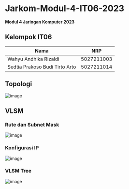# Jarkom-Modul-4-IT06-2023
**Modul 4 Jaringan Komputer 2023**

## Kelompok IT06
| Nama | NRP |
|---------------------------|------------|
|Wahyu Andhika Rizaldi | 5027211003 |
|Sedtia Prakoso Budi Tirto Arto | 5027211014 |

## Topologi
![image](https://github.com/wahyuandhikarizaldi/Jarkom-Modul-4-IT06-2023/assets/113814423/54a2feab-7492-4c5f-82a9-68a9cfb46117)

## VLSM
### Rute dan Subnet Mask
![image](https://github.com/wahyuandhikarizaldi/Jarkom-Modul-4-IT06-2023/assets/113814423/4ea47002-c4cf-41e7-9724-9295d2c92ca9)

### Konfigurasi IP
![image](https://github.com/wahyuandhikarizaldi/Jarkom-Modul-4-IT06-2023/assets/113814423/f4bc66e5-bfb8-48c6-99b9-8442765ae5ef)

### VLSM Tree
![image](https://github.com/wahyuandhikarizaldi/Jarkom-Modul-4-IT06-2023/assets/113814423/2c2c4633-cbdf-4e61-b50b-a6ccfa810ad4)
